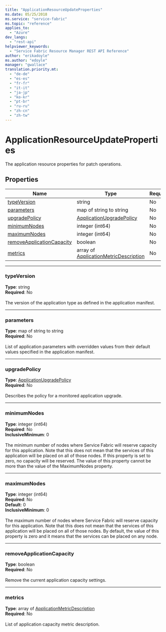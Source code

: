 ```yaml
---
title: "ApplicationResourceUpdateProperties"
ms.date: 05/25/2018
ms.service: "service-fabric"
ms.topic: "reference"
applies_to: 
  - "Azure"
dev_langs: 
  - "rest-api"
helpviewer_keywords: 
  - "Service Fabric Resource Manager REST API Reference"
author: "erikadoyle"
ms.author: "edoyle"
manager: "gwallace"
translation.priority.mt: 
  - "de-de"
  - "es-es"
  - "fr-fr"
  - "it-it"
  - "ja-jp"
  - "ko-kr"
  - "pt-br"
  - "ru-ru"
  - "zh-cn"
  - "zh-tw"
---
```

# ApplicationResourceUpdateProperties

The application resource properties for patch operations.

## Properties
| Name | Type | Required |
| --- | --- | --- |
| [typeVersion](#typeversion) | string | No |
| [parameters](#parameters) | map of string to string | No |
| [upgradePolicy](#upgradepolicy) | [ApplicationUpgradePolicy](sfrp-2017-07-01-preview-model-applicationupgradepolicy.md) | No |
| [minimumNodes](#minimumnodes) | integer (int64) | No |
| [maximumNodes](#maximumnodes) | integer (int64) | No |
| [removeApplicationCapacity](#removeapplicationcapacity) | boolean | No |
| [metrics](#metrics) | array of [ApplicationMetricDescription](sfrp-2017-07-01-preview-model-applicationmetricdescription.md) | No |

____
### typeVersion
__Type__: string <br/>
__Required__: No<br/>
<br/>
The version of the application type as defined in the application manifest.

____
### parameters
__Type__: map of string to string <br/>
__Required__: No<br/>
<br/>
List of application parameters with overridden values from their default values specified in the application manifest.

____
### upgradePolicy
__Type__: [ApplicationUpgradePolicy](sfrp-2017-07-01-preview-model-applicationupgradepolicy.md) <br/>
__Required__: No<br/>
<br/>
Describes the policy for a monitored application upgrade.

____
### minimumNodes
__Type__: integer (int64) <br/>
__Required__: No<br/>
__InclusiveMinimum__: 0 <br/>
<br/>
The minimum number of nodes where Service Fabric will reserve capacity for this application. Note that this does not mean that the services of this application will be placed on all of those nodes. If this property is set to zero, no capacity will be reserved. The value of this property cannot be more than the value of the MaximumNodes property.

____
### maximumNodes
__Type__: integer (int64) <br/>
__Required__: No<br/>
__Default__: 0 <br/>
__InclusiveMinimum__: 0 <br/>
<br/>
The maximum number of nodes where Service Fabric will reserve capacity for this application. Note that this does not mean that the services of this application will be placed on all of those nodes. By default, the value of this property is zero and it means that the services can be placed on any node.

____
### removeApplicationCapacity
__Type__: boolean <br/>
__Required__: No<br/>
<br/>
Remove the current application capacity settings.

____
### metrics
__Type__: array of [ApplicationMetricDescription](sfrp-2017-07-01-preview-model-applicationmetricdescription.md) <br/>
__Required__: No<br/>
<br/>
List of application capacity metric description.

